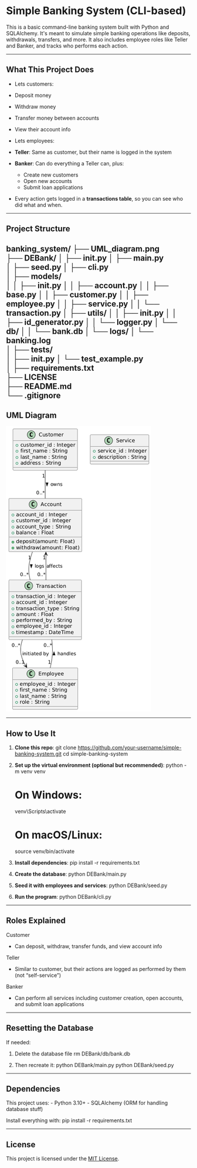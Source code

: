 # Simple Banking System (CLI-based)

This is a basic command-line banking system built with Python and SQLAlchemy. It's meant to simulate simple banking operations like deposits, withdrawals, transfers, and more. It also includes employee roles like Teller and Banker, and tracks who performs each action.

---

## What This Project Does

- Lets customers:
- Deposit money
- Withdraw money
- Transfer money between accounts
- View their account info

- Lets employees:
- **Teller**: Same as customer, but their name is logged in the system
- **Banker**: Can do everything a Teller can, plus:
    - Create new customers
    - Open new accounts
    - Submit loan applications

- Every action gets logged in a **transactions table**, so you can see who did what and when.

---

## Project Structure

banking_system/
├── UML_diagram.png                     
├── DEBank/
│   ├── __init__.py
│   ├── main.py                     
│   ├── seed.py
│   ├── cli.py                     
│   ├── models/                       
│   │   ├── __init__.py
│   │   ├── account.py
│   │   ├── base.py
│   │   ├── customer.py
│   │   ├── employee.py
│   │   ├── service.py
│   │   └── transaction.py
│   ├── utils/
│   │   ├── __init__.py
│   │   ├── id_generator.py
│   │   └── logger.py 
│   └── db/
│   │   └── bank.db 
│   └── logs/
│       └── banking.log                 
│
├── tests/                          
│   ├── __init__.py
│   └── test_example.py             
│
├── requirements.txt                
├── LICENSE                         
├── README.md                       
└── .gitignore  
---

## UML Diagram

![UML Diagram](UML_Diagram.png)

---

## How to Use It

1. **Clone this repo**:
   git clone https://github.com/your-username/simple-banking-system.git
   cd simple-banking-system

2. **Set up the virtual environment (optional but recommended)**:
    python -m venv venv
    # On Windows:
    venv\Scripts\activate
    # On macOS/Linux:
    source venv/bin/activate

3. **Install dependencies**:
    pip install -r requirements.txt

4. **Create the database**:
    python DEBank/main.py

5. **Seed it with employees and services**:
    python DEBank/seed.py

6. **Run the program**:
    python DEBank/cli.py

---

## Roles Explained

Customer
- Can deposit, withdraw, transfer funds, and view account info

Teller
- Similar to customer, but their actions are logged as performed by them (not “self-service”)

Banker
- Can perform all services including customer creation, open accounts, and submit loan applications

---

## Resetting the Database
If needed:

1. Delete the database file 
    rm DEBank/db/bank.db

2. Then recreate it:
    python DEBank/main.py
    python DEBank/seed.py

---

## Dependencies
This project uses:
    - Python 3.10+
    - SQLAlchemy (ORM for handling database stuff)

Install everything with:
    pip install -r requirements.txt

---

## License
This project is licensed under the [MIT License](LICENSE).

